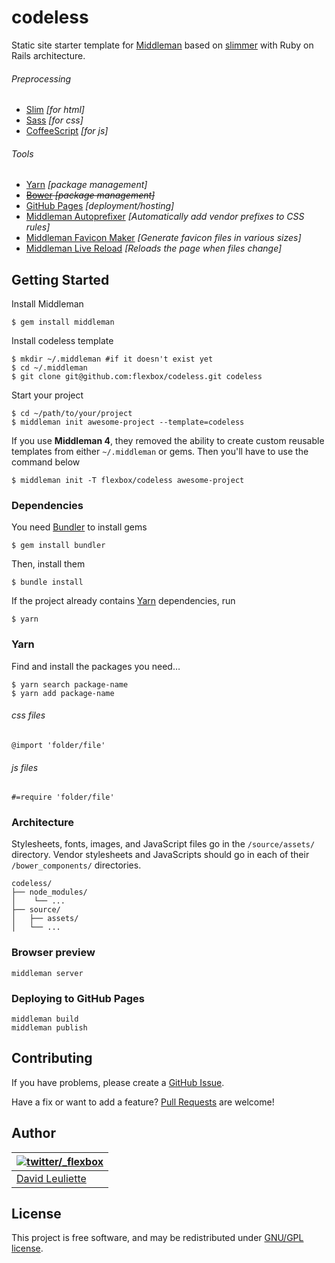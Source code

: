 # codeless

Static site starter template for [Middleman](http://middlemanapp.com) based on [slimmer](https://github.com/polymatt/slimmer) with Ruby on Rails architecture.

###### Preprocessing
- [Slim](http://slim-lang.com) *[for html]*
- [Sass](http://sass-lang.com) *[for css]*
- [CoffeeScript](http://coffeescript.org) *[for js]*

###### Tools
- [Yarn](https://yarnpkg.com) *[package management]*
- ~~[Bower](http://bower.io) *[package management]*~~
- [GitHub Pages](http://pages.github.com) *[deployment/hosting]*
- [Middleman Autoprefixer](https://github.com/middleman/middleman-autoprefixer) *[Automatically add vendor prefixes to CSS rules]*
- [Middleman Favicon Maker](https://github.com/follmann/middleman-favicon-maker) *[Generate favicon files in various sizes]*
- [Middleman Live Reload](https://github.com/middleman/middleman-livereload) *[Reloads the page when files change]*


## Getting Started

Install Middleman

    $ gem install middleman

Install codeless template

    $ mkdir ~/.middleman #if it doesn't exist yet
    $ cd ~/.middleman
    $ git clone git@github.com:flexbox/codeless.git codeless

Start your project

    $ cd ~/path/to/your/project
    $ middleman init awesome-project --template=codeless
    
If you use __Middleman 4__, they removed the ability to create custom reusable templates from either `~/.middleman` or gems.
Then you'll have to use the command below

    $ middleman init -T flexbox/codeless awesome-project
    
### Dependencies

You need [Bundler](http://bundler.io/) to install gems

    $ gem install bundler

Then, install them

    $ bundle install

If the project already contains [Yarn](https://yarnpkg.com) dependencies, run

    $ yarn

### Yarn

Find and install the packages you need…

    $ yarn search package-name
    $ yarn add package-name

###### css files

    @import 'folder/file'

###### js files

    #=require 'folder/file'


### Architecture

Stylesheets, fonts, images, and JavaScript files go in the `/source/assets/` directory.
Vendor stylesheets and JavaScripts should go in each of their `/bower_components/` directories.

    codeless/
    ├── node_modules/
    │    └── ...
    ├── source/
    │   ├── assets/
    │   └── ...
    
### Browser preview

    middleman server

### Deploying to GitHub Pages

    middleman build
    middleman publish

## Contributing

If you have problems, please create a [GitHub Issue](https://github.com/flexbox/codeless/issues).

Have a fix or want to add a feature? [Pull Requests](https://github.com/flexbox/codeless/pulls) are welcome!

## Author

| [![twitter/_flexbox](https://gravatar.com/avatar/66ecc55f1bc2e5863eb516ee6f20794e?s=70)](https://twitter.com/_flexbox "Follow @_flexbox on Twitter") |
|---|
| [David Leuliette](http://davidl.fr/) |

## License

This project is free software, and may be redistributed under [GNU/GPL license](LICENSE.md).
